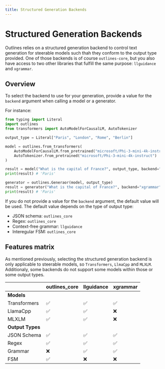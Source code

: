 ```yaml
---
title: Structured Generation Backends
---
```


# Structured Generation Backends

Outlines relies on a structured generation backend to control text generation for steerable models such thah they conform to the output type provided. One of those backends is of course `outlines-core`, but you also have access to two other libraries that fulfill the same purpose: `llguidance` and `xgrammar`.

## Overview

To select the backend to use for your generation, provide a value for the `backend` argument when calling a model or a generator.

For instance:

```python
from typing import Literal
import outlines
from transformers import AutoModelForCausalLM, AutoTokenizer

output_type = Literal["Paris", "London", "Rome", "Berlin"]

model = outlines.from_transformers(
    AutoModelForCausalLM.from_pretrained("microsoft/Phi-3-mini-4k-instruct"),
    AutoTokenizer.from_pretrained("microsoft/Phi-3-mini-4k-instruct")
)

result = model("What is the capital of France?", output_type, backend="llguidance")
print(result) # 'Paris'

generator = outlines.Generaor(model, output_type)
result = generator("What is the capital of France?", backend="xgrammar")
print(result) # 'Paris'
```

If you do not provide a value for the `backend` argument, the default value will be used. The default value depends on the type of output type:

- JSON schema: `outlines_core`
- Regex: `outlines_core`
- Context-free grammar: `llguidance`
- Interegular FSM: `outlines_core`

## Features matrix

As mentioned previously, selecting the structured generation backend is only applicable to steerable models, so `Transformers`, `LlmaCpp` and `MLXLM`. Additionaly, some backends do not support some models within those or some output types.

| | outlines_core | llguidance | xgrammar |
|---|---|---|---|
| **Models** | | | |
| Transformers | ✅ | ✅ | ✅ |
| LlamaCpp | ✅ | ✅ | ❌ |
| MLXLM | ✅ | ✅ | ❌ |
| **Output Types** | | | |
| JSON Schema | ✅ | ✅ | ✅ |
| Regex | ✅ | ✅ | ✅ |
| Grammar | ❌ | ✅ | ✅ |
| FSM | ✅ | ❌ | ❌ |
